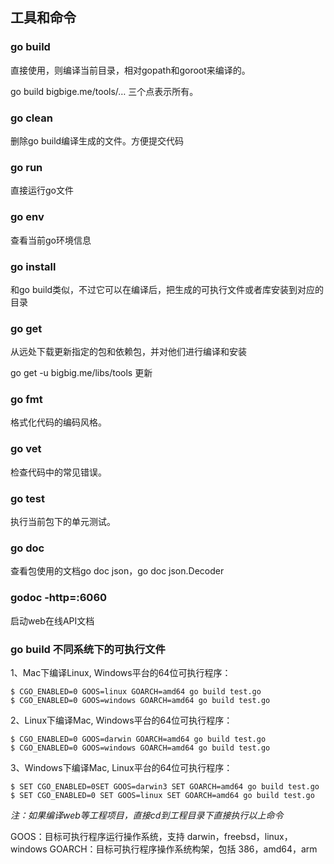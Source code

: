 ## 工具和命令

### go build

直接使用，则编译当前目录，相对gopath和goroot来编译的。

go build bigbige.me/tools/…  三个点表示所有。



### go clean

删除go build编译生成的文件。方便提交代码

### go run

直接运行go文件

### go env

查看当前go环境信息

### go install

和go build类似，不过它可以在编译后，把生成的可执行文件或者库安装到对应的目录



### go get

从远处下载更新指定的包和依赖包，并对他们进行编译和安装

go get -u bigbig.me/libs/tools 更新

### go fmt

格式化代码的编码风格。

### go vet

检查代码中的常见错误。

### go test

执行当前包下的单元测试。

### go doc

查看包使用的文档go doc json，go doc json.Decoder

### godoc -http=:6060

启动web在线API文档

### go build 不同系统下的可执行文件

1、Mac下编译Linux, Windows平台的64位可执行程序：

```shell
$ CGO_ENABLED=0 GOOS=linux GOARCH=amd64 go build test.go
$ CGO_ENABLED=0 GOOS=windows GOARCH=amd64 go build test.go
```

2、Linux下编译Mac, Windows平台的64位可执行程序：

```shell
$ CGO_ENABLED=0 GOOS=darwin GOARCH=amd64 go build test.go
$ CGO_ENABLED=0 GOOS=windows GOARCH=amd64 go build test.go
```

3、Windows下编译Mac, Linux平台的64位可执行程序：

```shell
$ SET CGO_ENABLED=0SET GOOS=darwin3 SET GOARCH=amd64 go build test.go
$ SET CGO_ENABLED=0 SET GOOS=linux SET GOARCH=amd64 go build test.go
```

*注：如果编译web等工程项目，直接cd到工程目录下直接执行以上命令*

GOOS：目标可执行程序运行操作系统，支持 darwin，freebsd，linux，windows
GOARCH：目标可执行程序操作系统构架，包括 386，amd64，arm